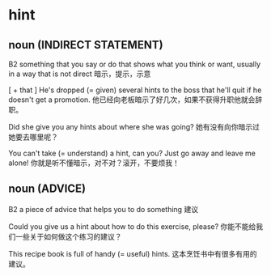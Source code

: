 # hint

## noun (INDIRECT STATEMENT)
B2
something that you say or do that shows what you think or want, usually in a way that is not direct
暗示，提示，示意

[ + that ] He's dropped (= given) several hints to the boss that he'll quit if he doesn't get a promotion.
他已经向老板暗示了好几次，如果不获得升职他就会辞职。

Did she give you any hints about where she was going?
她有没有向你暗示过她要去哪里呢？

You can't take (= understand) a hint, can you? Just go away and leave me alone!
你就是听不懂暗示，对不对？滚开，不要烦我！

## noun (ADVICE)
B2
a piece of advice that helps you to do something
建议

Could you give us a hint about how to do this exercise, please?
你能不能给我们一些关于如何做这个练习的建议？

This recipe book is full of handy (= useful) hints.
这本烹饪书中有很多有用的建议。
